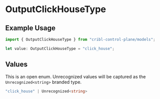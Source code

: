 # OutputClickHouseType

## Example Usage

```typescript
import { OutputClickHouseType } from "cribl-control-plane/models";

let value: OutputClickHouseType = "click_house";
```

## Values

This is an open enum. Unrecognized values will be captured as the `Unrecognized<string>` branded type.

```typescript
"click_house" | Unrecognized<string>
```